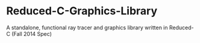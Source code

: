 Reduced-C-Graphics-Library
==========================

A standalone, functional ray tracer and graphics library written in Reduced-C (Fall 2014 Spec)
